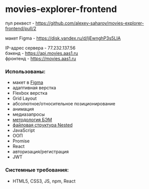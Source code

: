 # movies-explorer-frontend

пул реквест - https://github.com/alexey-saharov/movies-explorer-frontend/pull/2

макет Figma - https://disk.yandex.ru/d/ljEwnghP3s5LIA

IP-адрес сервера - 77.232.137.56 \
бэкенд - https://api.movies.aas1.ru \
фронтенд - https://movies.aas1.ru

### Использованы:

* макет в [Figma](https://www.figma.com/)
* адаптивная верстка
* Flexbox верстка
* Grid Layout
* абсолютное/относительное позиционирование
* анимация
* медиазапросы
* [методология БЭМ](https://ru.bem.info/)
* [файловая структура Nested](https://ru.bem.info/methodology/filestructure/#nested)
* JavaScript
* ООП
* Promise
* React
* авторизация/регистрация
* JWT

### Системные требования:
* HTML5, CSS3, JS, npm, React
